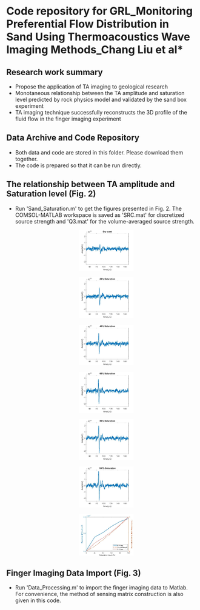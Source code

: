 # Code repository for GRL_Monitoring Preferential Flow Distribution in Sand Using Thermoacoustics Wave Imaging Methods_Chang Liu et al*
## Research work summary
* Propose the application of TA imaging to geological research
* Monotaneous relationship between the TA amplitude and saturation level predicted by rock physics model and validated by the sand box experiment
* TA imaging technique successfully reconstructs the 3D profile of the fluid flow in the finger imaging experiment

## Data Archive and Code Repository
* Both data and code are stored in this folder. Please download them together. 
* The code is prepared so that it can be run directly. 


## The relationship between TA amplitude and Saturation level (Fig. 2)
* Run 'Sand_Saturation.m' to get the figures presented in Fig. 2. The COMSOL-MATLAB workspace is saved as 'SRC.mat' for discretized source strength and 'Q3.mat' for the volume-averaged source strength.  
  <p align="center">
  <img src="./Data_Archive/Sand Saturation/Fig. 2.1.jpg" width="30%"> 
  </p>
  
  <p align="center">
  <img src="./Data_Archive/Sand Saturation/Fig. 2.2.jpg" width="30%"> 
  </p>
  
  <p align="center">
  <img src="./Data_Archive/Sand Saturation/Fig. 2.3.jpg" width="30%"> 
  </p>
  
  <p align="center">
  <img src="./Data_Archive/Sand Saturation/Fig. 2.4.jpg" width="30%"> 
  </p>
  
  <p align="center">
  <img src="./Data_Archive/Sand Saturation/Fig. 2.5.jpg" width="30%"> 
  </p>
  
  <p align="center">
  <img src="./Data_Archive/Sand Saturation/Fig. 2.6.jpg" width="30%"> 
  </p>
  
  <p align="center">
  <img src="./Data_Archive/Sand Saturation/Fig. 2.7.jpg" width="30%"> 
  </p>

## Finger Imaging Data Import (Fig. 3)
* Run 'Data_Processing.m' to import the finger imaging data to Matlab. For convenience, the method of sensing matrix construction is also given in this code. 

  
